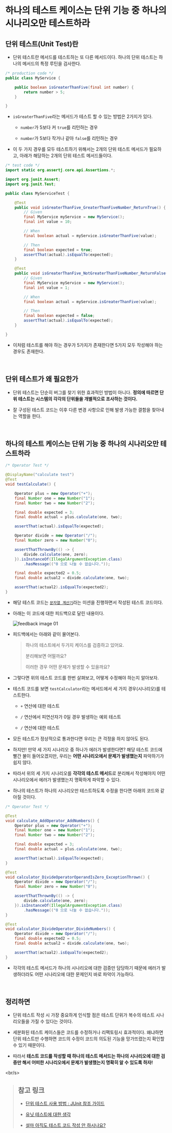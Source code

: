 # 하나의 테스트 케이스는 단위 기능 중 하나의 시나리오만 테스트하라

## 단위 테스트(Unit Test)란

- 단위 테스트란 메서드를 테스트하는 또 다른 메서드이다. 하나의 단위 테스트는 하나의 메서드의 특정 루틴을 검사한다.

```java
/* production code */
public class MyService {

    public boolean isGreaterThanFive(final int number) {
        return number > 5;
    }

}
```

- `isGreaterThanFive`라는 메서드가 테스트 할 수 있는 방법은 2가지가 있다.

  - `number`가 5보다 커 `true`를 리턴하는 경우

  - `number`가 5보다 작거나 같아 `false`를 리턴하는 경우

- 이 두 가지 경우를 모두 테스트하기 위해서는 2개의 단위 테스트 메서드가 필요하고, 아래가 해당하는 2개의 단위 테스트 메서드들이다.

```java
/* test code */
import static org.assertj.core.api.Assertions.*;

import org.junit.Assert;
import org.junit.Test;

public class MyServiceTest {

    @Test
    public void isGreaterThanFive_GreaterThanFiveNumber_ReturnTrue() {
        // Given
        final MyService myService = new MyService();
        final int value = 10;

        // When
        final boolean actual = myService.isGreaterThanFive(value);

        // Then
        final boolean expected = true;
        assertThat(actual).isEqualTo(expected);
    }

    @Test
    public void isGreaterThanFive_NotGreaterThanFiveNumber_ReturnFalse() {
        // Given
        final MyService myService = new MyService();
        final int value = 1;

        // When
        final boolean actual = myService.isGreaterThanFive(value);

        // Then
        final boolean expected = false;
        assertThat(actual).isEqualTo(expected);
    }

}
```

- 이처럼 테스트를 해야 하는 경우가 5가지가 존재한다면 5가지 모두 작성해야 하는 경우도 존재한다.

<br/>

## 단위 테스트가 왜 필요한가

- 단위 테스트는 단순히 버그를 찾기 위한 효과적인 방법이 아니다. **정의에 따르면 단위 테스트는 시스템의 각각의 단위들을 개별적으로 조사하는 것이다.**

- 잘 구성된 테스트 코드는 이후 다른 변경 사항으로 인해 발생 가능한 결함을 찾아내는 역할을 한다.

<br/>

## 하나의 테스트 케이스는 단위 기능 중 하나의 시나리오만 테스트하라

```java
/* Operator Test */

@DisplayName("calculate test")
@Test
void testCalculate() {

    Operator plus = new Operator("+");
    final Number one = new Number("1");
    final Number two = new Number("2");

    final double expected = 3;
    final double actual = plus.calculate(one, two);

    assertThat(actual).isEqualTo(expected);

    Operator divide = new Operator("/");
    final Number zero = new Number("0");

    assertThatThrownBy(() -> {
        divide.calculate(one, zero);
    }).isInstanceOf(IllegalArgumentException.class)
        .hasMessage(("0 으로 나눌 수 없습니다."));

    final double expected2 = 0.5;
    final double actual2 = divide.calculate(one, two);

    assertThat(actual2).isEqualTo(expected2);
}
```

- 해당 테스트 코드는 [`문자열 계산기`](https://github.com/woowacourse/java-calculator)라는 미션을 진행하면서 작성된 테스트 코드이다.

- 아래는 이 코드에 대한 피드백으로 달린 내용이다.

  ![feedback image 01](./images/2020_04_07_image01.png)

- 피드백에서는 아래와 같이 물어본다.

  > 하나의 테스트에서 두가지 케이스를 검증하고 있어요.
  >
  > 분리해보면 어떨까요?
  >
  > 이러한 경우 어떤 문제가 발생할 수 있을까요?

- 그렇다면 위의 테스트 코드를 한번 살펴보고, 어떻게 수정해야 하는지 알아보자.

- 테스트 코드를 보면 `testCalculator`라는 메서드에서 세 가지 경우(시나리오)를 테스트한다.

  - `+` 연산에 대한 테스트

  - `/` 연산에서 피연산자가 0일 경우 발생하는 예외 테스트

  - `/` 연산에 대한 테스트

- 모든 테스트가 정상적으로 통과한다면 우리는 큰 걱정을 하지 않아도 된다.

- 하지만! 만약 세 가지 시나리오 중 하나가 에러가 발생한다면? 해당 테스트 코드에 빨간 불이 들어오겠지만, 우리는 **어떤 시나리오에서 문제가 발생했는지** 파악하기가 쉽지 않다.

- 따라서 위의 세 가지 시나리오를 **각각의 테스트 메서드**로 분리해서 작성해야지 어떤 시나리오에서 에러가 발생했는지 명확하게 파악할 수 있다.

- 하나의 테스트가 하나의 시나리오만 테스트하도록 수정을 한다면 아래의 코드와 같아질 것이다.

```java
/* Operator Test */

@Test
void calculate_AddOperator_AddNumbers() {
    Operator plus = new Operator("+");
    final Number one = new Number("1");
    final Number two = new Number("2");

    final double expected = 3;
    final double actual = plus.calculate(one, two);

    assertThat(actual).isEqualTo(expected);
}

@Test
void calculator_DivideOperatorOperandIsZero_ExceptionThrown() {
    Operator divide = new Operator("/");
    final Number zero = new Number("0");

    assertThatThrownBy(() -> {
        divide.calculate(one, zero);
    }).isInstanceOf(IllegalArgumentException.class)
        .hasMessage(("0 으로 나눌 수 없습니다."));
}

@Test
void calculator_DivideOperator_DivideNumbers() {
    Operator divide = new Operator("/");
    final double expected2 = 0.5;
    final double actual2 = divide.calculate(one, two);

    assertThat(actual2).isEqualTo(expected2);
}

```

- 각각의 테스트 메서드가 하나의 시나리오에 대한 검증만 담당하기 때문에 에러가 발생하더라도 어떤 시나리오에 대한 문제인지 바로 파악이 가능하다.

<br/>

## 정리하면

- 단위 테스트 작성 시 가장 중요하게 인식할 점은 테스트 단위가 복수의 테스트 시나리오들을 가질 수 있다는 것이다.

- 세분화된 테스트 케이스들은 코드를 수정하거나 리팩토링시 효과적이다. 왜냐하면 단위 테스트만 수행하면 코드의 수정이 코드의 의도된 기능을 망가뜨렸는지 확인할 수 있기 때문이다.

- 따라서 **테스트 코드를 작성할 때 하나의 테스트 메서드는 하나의 시나리오에 대한 검증만 해서 어떠한 시나리오에서 문제가 발생했는지 명확히 알 수 있도록 하자!**

<br/s>

> ## 참고 링크
>
> - [단위 테스트 사용 방법 : JUnit 참조 가이드](https://brunch.co.kr/@pubjinson/16)
>
> - [유닛 테스트에 대한 생각](https://blog.outsider.ne.kr/1275)
>
> - [설마 아직도 테스트 코드 작성 안 하시나요?](https://medium.com/@ssowonny/%EC%84%A4%EB%A7%88-%EC%95%84%EC%A7%81%EB%8F%84-%ED%85%8C%EC%8A%A4%ED%8A%B8-%EC%BD%94%EB%93%9C%EB%A5%BC-%EC%9E%91%EC%84%B1-%EC%95%88-%ED%95%98%EC%8B%9C%EB%82%98%EC%9A%94-b54ec61ef91a)
